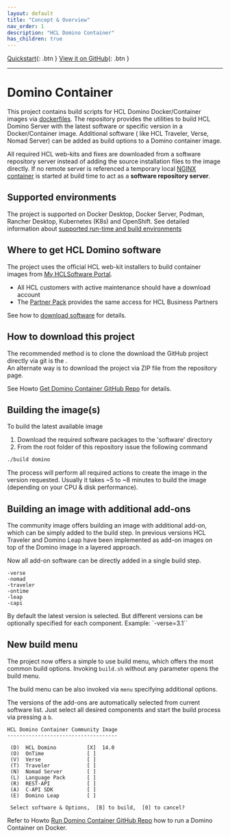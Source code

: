 ```yaml
---
layout: default
title: "Concept & Overview"
nav_order: 1
description: "HCL Domino Container"
has_children: true
---
```


[Quickstart](quickstart.md){: .btn }
[View it on GitHub](https://github.com/HCL-TECH-SOFTWARE/domino-container){: .btn }

---

# Domino Container

This project contains build scripts for HCL Domino Docker/Container images via [dockerfiles](https://docs.docker.com/engine/reference/builder/).
The repository provides the utilities to build HCL Domino Server with the latest software or specific version in a Docker/Container image.
Additional software ( like HCL Traveler, Verse, Nomad Server) can be added as build options to a Domino container image.

All required HCL web-kits and fixes are downloaded from a software repository server instead of adding the source installation files to the image directly.
If no remote server is referenced a temporary local [NGINX container](https://hub.docker.com/_/nginx) is started at build time to act as a **software repository server**.

## Supported environments

The project is supported on Docker Desktop, Docker Server, Podman, Rancher Desktop, Kubernetes (K8s) and OpenShift.
See detailed information about [supported run-time and build environments](concept_environments.md)

## Where to get HCL Domino software

The project uses the official HCL web-kit installers to build container images from [My HCLSoftware Portal](https://my.hcltechsw.com/).

- All HCL customers with active maintenance should have a download account 
- The [Partner Pack](https://www.hcltechsw.com/resources/partner-connect/resources/partner-pack) provides the same access for HCL Business Partners

See how to [download software](howto_download-software.md) for details.

## How to download this project

The recommended method is to clone the download the GitHub project directly via git is the .  
An alternate way is to download the project via ZIP file from the repository page.

See Howto [Get Domino Container GitHub Repo](howto_github.md) for details.

## Building the image(s)

To build the latest available image

1. Download the required software packages to the 'software' directory
2. From the root folder of this repository issue the following command

```bash
./build domino
```

The process will perform all required actions to create the image in the version requested. Usually it takes ~5 to ~8 minutes to build the image (depending on your CPU & disk performance).


## Building an image with additional add-ons

The community image offers building an image with additional add-on, which can be simply added to the build step. In previous versions HCL Traveler and Domino Leap have been implemented as add-on images on top of the Domino image in a layered approach.

Now all add-on software can be directly added in a single build step.

```
-verse
-nomad
-traveler
-ontime
-leap
-capi
```

By default the latest version is selected. But different versions can be optionally specified for each component. Example: `-verse=3.1``


## New build menu

The project now offers a simple to use build menu, which offers the most common build options.
Invoking `build.sh` without any parameter opens the build menu.

The build menu can be also invoked via `menu` specifying additional options.

The versions of the add-ons are automatically selected from current software list.
Just select all desired components and start the build process via pressing a `b`.


```
HCL Domino Container Community Image
------------------------------------

 (D)  HCL Domino          [X]  14.0
 (O)  OnTime              [ ]
 (V)  Verse               [ ]
 (T)  Traveler            [ ]
 (N)  Nomad Server        [ ]
 (L)  Language Pack       [ ]
 (R)  REST-API            [ ]
 (A)  C-API SDK           [ ]
 (E)  Domino Leap         [ ]

 Select software & Options,  [B] to build,  [0] to cancel?

```

Refer to Howto [Run Domino Container GitHub Repo](run_docker.md) how to run a Domino Container on Docker.
